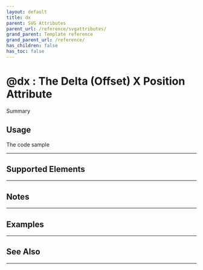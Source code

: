 ```yaml
---
layout: default
title: dx
parent: SVG Attributes
parent_url: /reference/svgattributes/
grand_parent: Template reference
grand_parent_url: /reference/
has_children: false
has_toc: false
---
```


# @dx : The Delta (Offset) X Position Attribute

Summary

## Usage

 The code sample

---

## Supported Elements


---

## Notes


---

## Examples


---


## See Also


---

